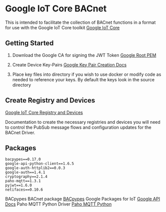 # Google IoT Core BACnet

This is intended to facilitate the collection of BACnet functions in a format for use with the Google IoT Core toolkit [Google IoT Core](https://cloud.google.com/iot-core/)

## Getting Started

1. Download the Google CA for signing the JWT Token [Google Root PEM](https://pki.goog/roots.pem)

2. Create Device Key-Pairs [Google Key Pair Creation Docs](https://cloud.google.com/iot/docs/how-tos/credentials/keys)

3. Place key files into directory if you wish to use docker or modify code as needed to reference your keys. By default the keys look in the source directory

## Create Registry and Devices

[Google IoT Core Registry and Devices](https://cloud.google.com/iot/docs/how-tos/devices)

Documentation to create the necessary registries and devices you will need to control the PubSub message flows and configuration updates for the BACnet Driver.

## Packages

```text
bacpypes==0.17.0
google-api-python-client==1.6.5
google-auth-httplib2==0.0.3
google-auth==1.4.1
cryptography==2.1.4
paho-mqtt==1.3.1
pyjwt==1.6.0
netifaces==0.10.6
```

BACpypes BACnet package [BACpypes](https://github.com/JoelBender/bacpypes)
Google Packages for IoT [Google API Docs](https://google-cloud-python.readthedocs.io/en/latest/index.html)
Paho MQTT Python Driver [Paho MQTT Python](https://github.com/eclipse/paho.mqtt.python)